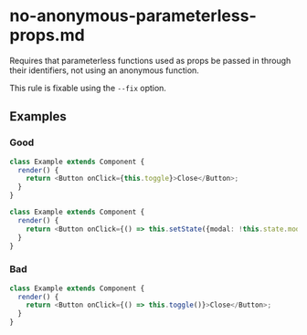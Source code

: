 # no-anonymous-parameterless-props.md

Requires that parameterless functions used as props be passed in through their identifiers, not using an anonymous function.

This rule is fixable using the `--fix` option.

## Examples

### Good

```js
class Example extends Component {
  render() {
    return <Button onClick={this.toggle}>Close</Button>;
  }
}
```

```ts
class Example extends Component {
  render() {
    return <Button onClick={() => this.setState({modal: !this.state.modal})}>Close</Button>;
  }
}
```

### Bad

```ts
class Example extends Component {
  render() {
    return <Button onClick={() => this.toggle()}>Close</Button>;
  }
}
```
